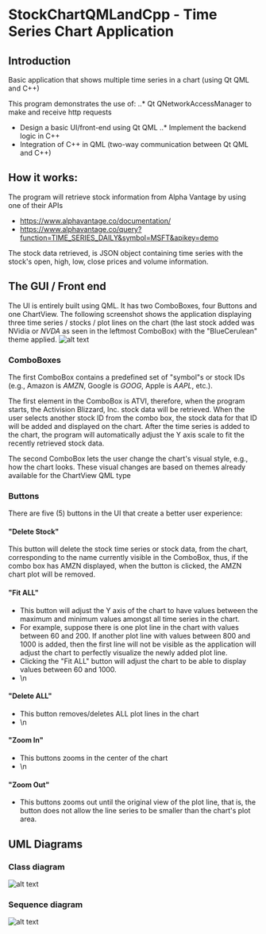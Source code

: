 # StockChartQMLandCpp - Time Series Chart Application
## Introduction
Basic application that shows multiple time series in a chart (using Qt QML and C++)

This program demonstrates the use of:
..* Qt QNetworkAccessManager to make and receive http requests
* Design a basic UI/front-end using Qt QML
..* Implement the backend logic in C++
* Integration of C++ in QML (two-way communication between Qt QML and C++)

## How it works:
The program will retrieve stock information from Alpha Vantage by using one of their APIs
* <https://www.alphavantage.co/documentation/>
* <https://www.alphavantage.co/query?function=TIME_SERIES_DAILY&symbol=MSFT&apikey=demo>

The stock data retrieved, is JSON object containing time series with the stock's open, high, low, close prices and volume information.

## The GUI / Front end
The UI is entirely built using QML. It has two ComboBoxes, four Buttons and one ChartView.
The following screenshot shows the application displaying three time series / stocks / plot lines on the chart (the last stock added was NVidia or *NVDA* as seen in the leftmost ComboBox) with the "BlueCerulean" theme applied.
![alt text](https://github.com/hansellb/StockChartQMLandCpp/img/screenshot.jpg "Application screenshot")

### ComboBoxes
The first ComboBox contains a predefined set of "symbol"s or stock IDs (e.g., Amazon is *AMZN*, Google is *GOOG*, Apple is *AAPL*, etc.).

The first element in the ComboBox is ATVI, therefore, when the program starts, the Activision Blizzard, Inc. stock data will be retrieved.
When the user selects another stock ID from the combo box, the stock data for that ID will be added and displayed on the chart.
After the time series is added to the chart, the program will automatically adjust the Y axis scale to fit the recently retrieved stock data.

The second ComboBox lets the user change the chart's visual style, e.g., how the chart looks.
These visual changes are based on themes already available for the ChartView QML type

### Buttons
There are five (5) buttons in the UI that create a better user experience:

#### "Delete Stock"
This button will delete the stock time series or stock data, from the chart, corresponding to the name currently visible in the ComboBox, thus, if the combo box has AMZN displayed, when the button is clicked, the AMZN chart plot will be removed.

#### "Fit ALL"
 * This button will adjust the Y axis of the chart to have values between the maximum and minimum values amongst all time series in the chart.
 * For example, suppose there is one plot line in the chart with values between 60 and 200. If another plot line with values between 800 and 1000 is added, then the first line will not be visible as the application will adjust the chart to perfectly visualize the newly added plot line.
 * Clicking the "Fit ALL" button will adjust the chart to be able to display values between 60 and 1000.
 * \n
#### "Delete ALL"
 * This button removes/deletes ALL plot lines in the chart
 * \n
#### "Zoom In"
 * This buttons zooms in the center of the chart
 * \n
#### "Zoom Out"
 * This buttons zooms out until the original view of the plot line, that is, the button does not allow the line series to be smaller than the chart's plot area.

## UML Diagrams
### Class diagram
![alt text](https://github.com/hansellb/StockChartQMLandCpp/img/class_diagram.png "Class Diagram")

### Sequence diagram
![alt text](https://github.com/hansellb/StockChartQMLandCpp/img/sequence_diagram.png "Class Diagram")

